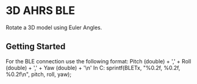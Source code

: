 # 3D AHRS BLE

Rotate a 3D model using Euler Angles.

## Getting Started

For the BLE connection use the following format:
Pitch (double) + ',' + Roll (double) + ',' + Yaw (double) + '\n'
In C: sprintf(BLETx, "%0.2f, %0.2f, %0.2f\n", pitch, roll, yaw);

